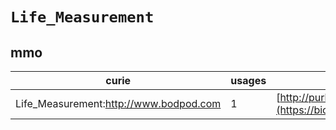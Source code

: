 # `Life_Measurement`

## mmo

| curie                                  |   usages | nodes                                                                                                           |
|----------------------------------------|----------|-----------------------------------------------------------------------------------------------------------------|
| Life_Measurement:http://www.bodpod.com |        1 | [http://purl.obolibrary.org/obo/MMO:0000130](https://bioregistry.io/http://purl.obolibrary.org/obo/MMO:0000130) |
